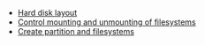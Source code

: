 
  - [Hard disk layout](https://www.ibm.com/developerworks/linux/library/l-lpic1-102-1/)
  - [Control mounting and unmounting of filesystems](http://www.ibm.com/developerworks/library/l-lpic1-104-3/index.html)
  - [Create partition and filesystems](https://www.ibm.com/developerworks/library/l-lpic1-104-1/)
